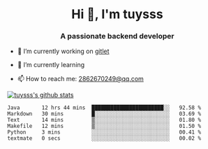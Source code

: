 <h1 align="center">Hi 👋, I'm tuysss</h1>
<h3 align="center">A passionate backend developer </h3>

- 🔭 I’m currently working on [gitlet](https://github.com/tuysss/cs61b-sp21)

- 🌱 I’m currently learning 
    
- 📫 How to reach me: 2862670249@qq.com

[![tuysss's github stats](https://github-readme-stats.vercel.app/api?username=tuysss)](https://github.com/tuysss/github-readme-stats)

<!--START_SECTION:waka-->

```text
Java       12 hrs 44 mins  ███████████████████████░░   92.58 %
Markdown   30 mins         █░░░░░░░░░░░░░░░░░░░░░░░░   03.69 %
Text       14 mins         ▒░░░░░░░░░░░░░░░░░░░░░░░░   01.80 %
Makefile   12 mins         ▒░░░░░░░░░░░░░░░░░░░░░░░░   01.50 %
Python     3 mins          ░░░░░░░░░░░░░░░░░░░░░░░░░   00.41 %
textmate   0 secs          ░░░░░░░░░░░░░░░░░░░░░░░░░   00.02 %
```

<!--END_SECTION:waka-->
